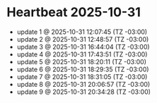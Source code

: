 # Heartbeat 2025-10-31
- update 1 @ 2025-10-31 12:07:45 (TZ -03:00)
- update 2 @ 2025-10-31 12:48:57 (TZ -03:00)
- update 3 @ 2025-10-31 16:44:04 (TZ -03:00)
- update 4 @ 2025-10-31 17:43:51 (TZ -03:00)
- update 5 @ 2025-10-31 18:20:11 (TZ -03:00)
- update 6 @ 2025-10-31 18:29:35 (TZ -03:00)
- update 7 @ 2025-10-31 18:31:05 (TZ -03:00)
- update 8 @ 2025-10-31 20:06:57 (TZ -03:00)
- update 9 @ 2025-10-31 20:34:28 (TZ -03:00)
